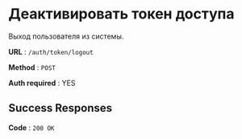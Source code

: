 # Деактивировать токен доступа

Выход пользователя из системы.

**URL** : `/auth/token/logout`

**Method** : `POST`	

**Auth required** : YES

## Success Responses

**Code** : `200 OK`
